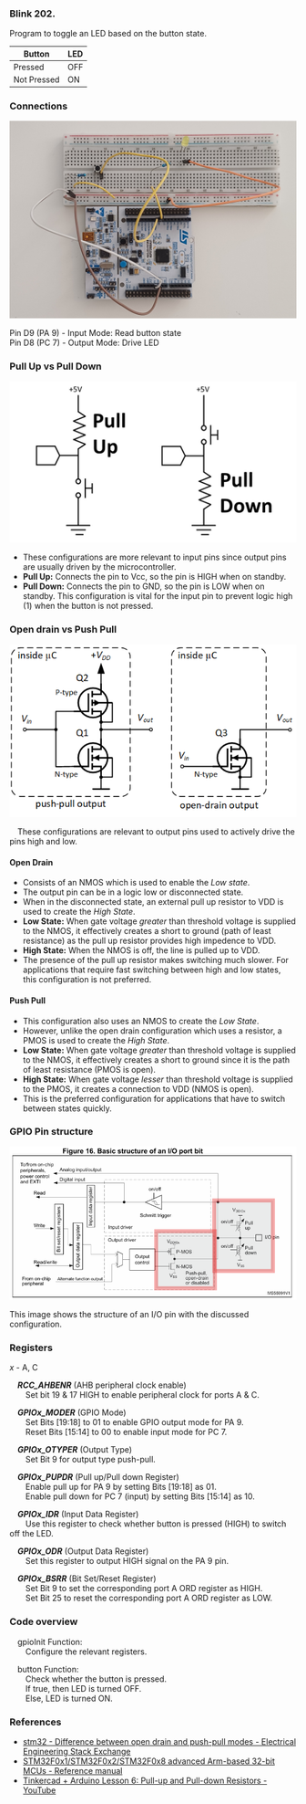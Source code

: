 ### Blink 202.      

Program to toggle an LED based on the button state.

| Button      | LED |
| ----------- | --- |
| Pressed     | OFF |
| Not Pressed | ON  |


### Connections

![20240827_115019 2](./assets/main.jpg)

   
   Pin D9 (PA 9) - Input Mode: Read button state    
   Pin D8 (PC 7) - Output Mode: Drive LED 

   
   
### Pull Up vs Pull Down   
![maxresdefault](./assets/pullupdown.jpg)

   - These configurations are more relevant to input pins since output pins are usually driven by the microcontroller.             
   - **Pull Up:** Connects the pin to Vcc, so the pin is HIGH when on standby.        
   - **Pull Down:** Connects the pin to GND, so the pin is LOW when on standby. This configuration is vital for the input pin to prevent logic high (1) when the button is not pressed.      

### Open drain vs Push Pull 
![udA3y](./assets/pushpull.png)

   &emsp;These configurations are relevant to output pins used to actively drive the pins high and low.     

 #### Open Drain
   - Consists of an NMOS which is used to enable the _Low state_.        
   - The output pin can be in a logic low or disconnected state.    
   - When in the disconnected state, an external pull up resistor to VDD is used to create the _High State_.       
   - **Low State:** When gate voltage _greater_ than threshold voltage is supplied to the NMOS, it effectively creates a short to ground (path of least resistance) as the pull up resistor provides high impedence to VDD.            
   - **High State:** When the NMOS is off, the line is pulled up to VDD.     
   - The presence of the pull up resistor makes switching much slower. For applications that require fast switching between high and low states, this configuration is not preferred.
   
 #### Push Pull

   - This configuration also uses an NMOS to create the _Low State_.       
   - However, unlike the open drain configuration which uses a resistor, a PMOS is used to create the _High State_.                  
   - **Low State:** When gate voltage _greater_ than threshold voltage is supplied to the NMOS, it effectively creates a short to ground since it is the path of least resistance (PMOS is open).           
   - **High State:** When gate voltage _lesser_ than threshold voltage is supplied to the PMOS, it creates a connection to VDD (NMOS is open).    
   - This is the preferred configuration for applications that have to switch between states quickly.    

### GPIO Pin structure

![](./assets/ioport.png)

This image shows the structure of an I/O pin with the discussed configuration.
    
### Registers 
   _x_ - A, C    
   
   &emsp;_**RCC_AHBENR**_ (AHB peripheral clock enable)     
   &emsp;&emsp;Set bit 19 & 17 HIGH to enable peripheral clock for ports A & C.    
   
   
   &emsp;**_GPIOx_MODER_** (GPIO Mode)      
   &emsp;&emsp;Set Bits [19:18] to 01 to enable GPIO output mode for PA 9.        
   &emsp;&emsp;Reset Bits [15:14] to 00 to enable input mode for PC 7.

   &emsp;**_GPIOx_OTYPER_** (Output Type)            
   &emsp;&emsp;Set Bit 9 for output type push-pull.    

   &emsp;**_GPIOx_PUPDR_** (Pull up/Pull down Register)        
   &emsp;&emsp;Enable pull up for PA 9 by setting Bits [19:18] as 01.  
   &emsp;&emsp;Enable pull down for PC 7 (input) by setting Bits [15:14] as 10.   

   &emsp;**_GPIOx_IDR_** (Input Data Register)       
   &emsp;&emsp;Use this register to check whether button is pressed (HIGH) to switch off the LED.      

   &emsp;**_GPIOx_ODR_** (Output Data Register)      
   &emsp;&emsp;Set this register to output HIGH signal on the PA 9 pin.          
  
   &emsp;**_GPIOx_BSRR_** (Bit Set/Reset Register)      
   &emsp;&emsp;Set Bit 9 to set the corresponding port A ORD register as HIGH.     
   &emsp;&emsp;Set Bit 25 to reset the corresponding port A ORD register as LOW.   
	     
### Code overview                  
               
   &emsp;gpioInit Function:                
   &emsp;&emsp;Configure the relevant registers.          
   
   &emsp;button Function:                           
   &emsp;&emsp;Check whether the button is pressed.             
   &emsp;&emsp;If true, then LED is turned OFF.         
   &emsp;&emsp;Else, LED is turned ON.                  
   
### References          
- [stm32 - Difference between open drain and push-pull modes - Electrical Engineering Stack Exchange](https://electronics.stackexchange.com/questions/620150/difference-between-open-drain-and-push-pull-modes) 
- [STM32F0x1/STM32F0x2/STM32F0x8 advanced Arm-based 32-bit MCUs - Reference manual](https://www.st.com/resource/en/reference_manual/rm0091-stm32f0x1stm32f0x2stm32f0x8-advanced-armbased-32bit-mcus-stmicroelectronics.pdf)
- [Tinkercad + Arduino Lesson 6: Pull-up and Pull-down Resistors - YouTube](https://www.youtube.com/watch?v=aPVMKyZpaPA)
